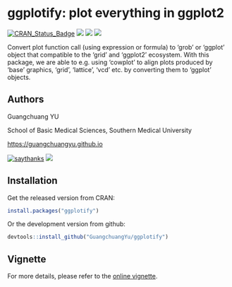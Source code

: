 <!-- README.md is generated from README.Rmd. Please edit that file -->

# ggplotify: plot everything in ggplot2

[![CRAN\_Status\_Badge](http://www.r-pkg.org/badges/version/ggplotify?color=green)](https://cran.r-project.org/package=ggplotify)
![](http://cranlogs.r-pkg.org/badges/grand-total/ggplotify?color=green)
![](http://cranlogs.r-pkg.org/badges/ggplotify?color=green)
![](http://cranlogs.r-pkg.org/badges/last-week/ggplotify?color=green)

Convert plot function call (using expression or formula) to ‘grob’ or
‘ggplot’ object that compatible to the ‘grid’ and ‘ggplot2’ ecosystem.
With this package, we are able to e.g. using ‘cowplot’ to align plots
produced by ‘base’ graphics, ‘grid’, ‘lattice’, ‘vcd’ etc. by converting
them to ‘ggplot’ objects.

## Authors

Guangchuang YU

School of Basic Medical Sciences, Southern Medical
University

<https://guangchuangyu.github.io>

[![saythanks](https://img.shields.io/badge/say-thanks-ff69b4.svg)](https://saythanks.io/to/GuangchuangYu)
[![](https://img.shields.io/badge/follow%20me%20on-WeChat-green.svg)](https://guangchuangyu.github.io/blog_images/biobabble.jpg)

## Installation

Get the released version from CRAN:

``` r
install.packages("ggplotify")
```

Or the development version from github:

``` r
devtools::install_github("GuangchuangYu/ggplotify")
```

## Vignette

For more details, please refer to the [online
vignette](https://cran.r-project.org/package=ggplotify/vignettes/ggplotify.html).

